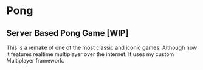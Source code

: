 # Pong
## Server Based Pong Game [WIP]
This is a remake of one of the most classic and iconic games. Although now it features realtime multiplayer over the internet. 
It uses my custom Multiplayer framework.
